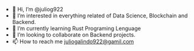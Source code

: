 - 👋 Hi, I’m @juliog922
- 👀 I’m interested in everything related of Data Science, Blockchain and Backend.
- 🌱 I’m currently learning Rust Programing Lenguage
- 💞️ I’m looking to collaborate on Backend projects.
- 📫 How to reach me juliogalindo922@gamil.com

<!---
juliog922/juliog922 is a ✨ special ✨ repository because its `README.md` (this file) appears on your GitHub profile.
You can click the Preview link to take a look at your changes.
--->
